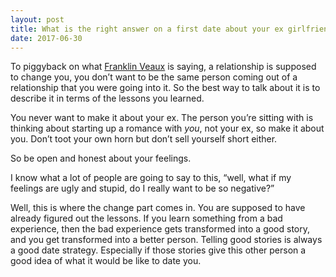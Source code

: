 ```yaml
---
layout: post
title: What is the right answer on a first date about your ex girlfriend&#47;boyfriend?
date: 2017-06-30
---
```


<p>To piggyback on what <a href="/profile/Franklin-Veaux">Franklin Veaux</a> is saying, a relationship is supposed to change you, you don’t want to be the same person coming out of a relationship that you were going into it. So the best way to talk about it is to describe it in terms of the lessons you learned.</p><p>You never want to make it about your ex. The person you’re sitting with is thinking about starting up a romance with <i>you</i>, not your ex, so make it about you. Don’t toot your own horn but don’t sell yourself short either.</p><p>So be open and honest about your feelings.</p><p>I know what a lot of people are going to say to this, “well, what if my feelings are ugly and stupid, do I really want to be so negative?”</p><p>Well, this is where the change part comes in. You are supposed to have already figured out the lessons. If you learn something from a bad experience, then the bad experience gets transformed into a good story, and you get transformed into a better person. Telling good stories is always a good date strategy. Especially if those stories give this other person a good idea of what it would be like to date you.</p>
